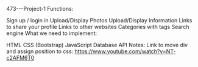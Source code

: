 473---Project-1
Functions:

Sign up / login in
Upload/Display Photos
Upload/Display Information
Links to share your profile
Links to other websites
Categories with tags
Search engine
What we need to implement:

HTML
CSS (Bootstrap)
JavaScript
Database
API
Notes: Link to move div and assign position to css: https://www.youtube.com/watch?v=NT-c2AFM6T0
